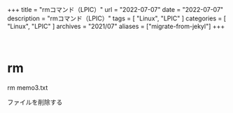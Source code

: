 +++
title = "rmコマンド（LPIC）"
url = "2022-07-07"
date = "2022-07-07"
description = "rmコマンド（LPIC）"
tags = [
  "Linux",
  "LPIC"
]
categories = [
  "Linux",
  "LPIC"
]
archives = "2021/07"
aliases = ["migrate-from-jekyl"]
+++

<br>

# rm

rm memo3.txt

ファイルを削除する
